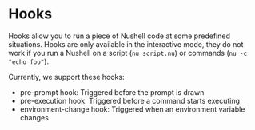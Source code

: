# Hooks

Hooks allow you to run a piece of Nushell code at some predefined situations.
Hooks are only available in the interactive mode, they do not work if you run a Nushell on a script (`nu script.nu`) or commands (`nu -c "echo foo"`).

Currently, we support these hooks:

- pre-prompt hook: Triggered before the prompt is drawn
- pre-execution hook: Triggered before a command starts executing
- environment-change hook: Triggered when an environment variable changes
